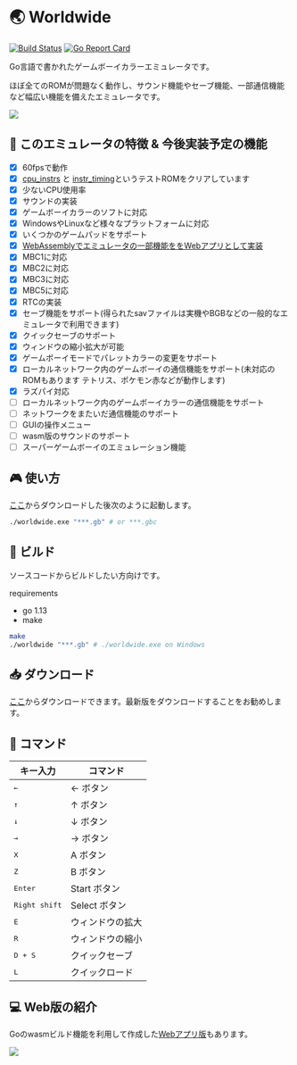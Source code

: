 # 🌏 Worldwide
[![Build Status](https://travis-ci.com/Akatsuki-py/Worldwide.svg?branch=master)](https://travis-ci.com/Akatsuki-py/Worldwide)
[![Go Report Card](https://goreportcard.com/badge/github.com/Akatsuki-py/Worldwide)](https://goreportcard.com/report/github.com/Akatsuki-py/Worldwide)

Go言語で書かれたゲームボーイカラーエミュレータです。  

ほぼ全てのROMが問題なく動作し、サウンド機能やセーブ機能、一部通信機能など幅広い機能を備えたエミュレータです。

<img src="https://imgur.com/rCduRUc.gif">

## 🚩 このエミュレータの特徴 & 今後実装予定の機能
- [x] 60fpsで動作
- [x] [cpu_instrs](https://github.com/retrio/gb-test-roms/tree/master/cpu_instrs) と [instr_timing](https://github.com/retrio/gb-test-roms/tree/master/instr_timing)というテストROMをクリアしています
- [x] 少ないCPU使用率
- [x] サウンドの実装
- [x] ゲームボーイカラーのソフトに対応
- [x] WindowsやLinuxなど様々なプラットフォームに対応
- [x] いくつかのゲームパッドをサポート
- [x] [WebAssemblyでエミュレータの一部機能ををWebアプリとして実装](https://akatsuki-py.github.io/Worldwide/wasm.html)
- [x] MBC1に対応
- [x] MBC2に対応
- [x] MBC3に対応
- [x] MBC5に対応
- [x] RTCの実装
- [x] セーブ機能をサポート(得られたsavファイルは実機やBGBなどの一般的なエミュレータで利用できます)
- [x] クイックセーブのサポート
- [x] ウィンドウの縮小拡大が可能
- [x] ゲームボーイモードでパレットカラーの変更をサポート
- [x] ローカルネットワーク内のゲームボーイの通信機能をサポート(未対応のROMもあります テトリス、ポケモン赤などが動作します)
- [x] ラズパイ対応
- [ ] ローカルネットワーク内のゲームボーイカラーの通信機能をサポート
- [ ] ネットワークをまたいだ通信機能のサポート
- [ ] GUIの操作メニュー
- [ ] wasm版のサウンドのサポート
- [ ] スーパーゲームボーイのエミュレーション機能

## 🎮 使い方

[ここ](https://github.com/Akatsuki-py/Worldwide/releases)からダウンロードした後次のように起動します。

```sh
./worldwide.exe "***.gb" # or ***.gbc
```

## 🔨 ビルド

ソースコードからビルドしたい方向けです。

requirements
- go 1.13
- make

```sh
make
./worldwide "***.gb" # ./worldwide.exe on Windows
```

## 📥 ダウンロード

[ここ](https://github.com/Akatsuki-py/Worldwide/releases)からダウンロードできます。最新版をダウンロードすることをお勧めします。

## 📄 コマンド

| キー入力             | コマンド      |
| -------------------- | ------------- |
| <kbd>&larr;</kbd>    | &larr; ボタン |
| <kbd>&uarr;</kbd>    | &uarr; ボタン |
| <kbd>&darr;</kbd>    | &darr; ボタン |
| <kbd>&rarr;</kbd>    | &rarr; ボタン |
| <kbd>X</kbd>         | A ボタン      |
| <kbd>Z</kbd>         | B ボタン      |
| <kbd>Enter</kbd>     | Start ボタン  |
| <kbd>Right shift</kbd> | Select ボタン |
| <kbd>E</kbd>         | ウィンドウの拡大  |
| <kbd>R</kbd>         | ウィンドウの縮小 |
| <kbd>D + S</kbd>     | クイックセーブ  |
| <kbd>L</kbd>         | クイックロード |

## 💻 Web版の紹介

Goのwasmビルド機能を利用して作成した[Webアプリ版](https://akatsuki-py.github.io/Worldwide/)もあります。


<img src="https://imgur.com/7ZJxQIu.png">
